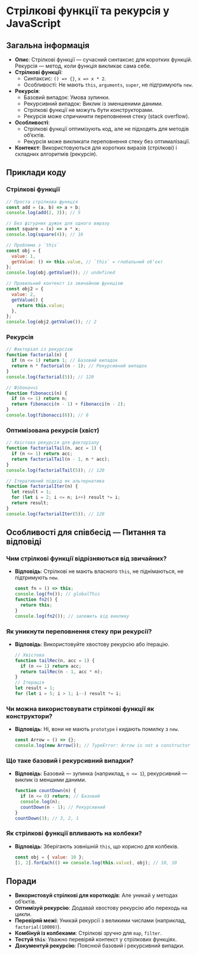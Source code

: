 # Стрілкові функції та рекурсія у JavaScript

## Загальна інформація

- **Опис**: Стрілкові функції — сучасний синтаксис для коротких функцій. Рекурсія — метод, коли функція викликає сама себе.
- **Стрілкові функції**:
  - Синтаксис: `() => {}`, `x => x * 2`.
  - Особливості: Не мають `this`, `arguments`, `super`, не підтримують `new`.
- **Рекурсія**:
  - Базовий випадок: Умова зупинки.
  - Рекурсивний випадок: Виклик із зменшеними даними.
  - Стрілкові функції не можуть бути конструкторами.
  - Рекурсія може спричинити переповнення стеку (stack overflow).
- **Особливості**:
  - Стрілкові функції оптимізують код, але не підходять для методів об’єктів.
  - Рекурсія може викликати переповнення стеку без оптималізації.
- **Контекст**: Використовуються для коротких виразів (стрілкові) і складних алгоритмів (рекурсія).

## Приклади коду

### Стрілкові функції

```javascript
// Проста стрілкова функція
const add = (a, b) => a + b;
console.log(add(2, 3)); // 5

// Без фігурних дужок для одного виразу
const square = (x) => x * x;
console.log(square(4)); // 16

// Проблема з `this`
const obj = {
  value: 1,
  getValue: () => this.value, // `this` = глобальний об’єкт
};
console.log(obj.getValue()); // undefined

// Правильний контекст із звичайною функцією
const obj2 = {
  value: 2,
  getValue() {
    return this.value;
  },
};
console.log(obj2.getValue()); // 2
```

### Рекурсія

```javascript
// Факторіал із рекурсією
function factorial(n) {
  if (n <= 1) return 1; // Базовий випадок
  return n * factorial(n - 1); // Рекурсивний випадок
}
console.log(factorial(5)); // 120

// Фібоначчі
function fibonacci(n) {
  if (n <= 1) return n;
  return fibonacci(n - 1) + fibonacci(n - 2);
}
console.log(fibonacci(6)); // 8
```

### Оптимізована рекурсія (хвіст)

```javascript
// Хвістова рекурсія для факторіалу
function factorialTail(n, acc = 1) {
  if (n <= 1) return acc;
  return factorialTail(n - 1, n * acc);
}
console.log(factorialTail(5)); // 120

// Ітеративний підхід як альтернатива
function factorialIter(n) {
  let result = 1;
  for (let i = 2; i <= n; i++) result *= i;
  return result;
}
console.log(factorialIter(5)); // 120
```

## Особливості для співбесід — Питання та відповіді

### Чим стрілкові функції відрізняються від звичайних?

- **Відповідь**: Стрілкові не мають власного `this`, не піднімаються, не підтримують `new`.
  ```javascript
  const fn = () => this;
  console.log(fn()); // globalThis
  function fn2() {
    return this;
  }
  console.log(fn2()); // залежить від виклику
  ```

### Як уникнути переповнення стеку при рекурсії?

- **Відповідь**: Використовуйте хвостову рекурсію або ітерацію.
  ```javascript
  // Хвістова
  function tailRec(n, acc = 1) {
    if (n <= 1) return acc;
    return tailRec(n - 1, acc * n);
  }
  // Ітерація
  let result = 1;
  for (let i = 5; i > 1; i--) result *= i;
  ```

### Чи можна використовувати стрілкові функції як конструктори?

- **Відповідь**: Ні, вони не мають `prototype` і кидають помилку з `new`.
  ```javascript
  const Arrow = () => {};
  console.log(new Arrow()); // TypeError: Arrow is not a constructor
  ```

### Що таке базовий і рекурсивний випадки?

- **Відповідь**: Базовий — зупинка (наприклад, `n <= 1`), рекурсивний — виклик із меншими даними.
  ```javascript
  function countDown(n) {
    if (n <= 0) return; // Базовий
    console.log(n);
    countDown(n - 1); // Рекурсивний
  }
  countDown(3); // 3, 2, 1
  ```

### Як стрілкові функції впливають на колбеки?

- **Відповідь**: Зберігають зовнішній `this`, що корисно для колбеків.
  ```javascript
  const obj = { value: 10 };
  [1, 2].forEach(() => console.log(this.value), obj); // 10, 10
  ```

## Поради

- **Використовуй стрілкові для короткодів**: Але уникай у методах об’єктів.
- **Оптимізуй рекурсію**: Додавай хвостову рекурсію або переходь на цикли.
- **Перевіряй межі**: Уникай рекурсії з великими числами (наприклад, `factorial(10000)`).
- **Комбінуй із колбеками**: Стрілкові зручно для `map`, `filter`.
- **Тестуй `this`**: Уважно перевіряй контекст у стрілкових функціях.
- **Документуй рекурсію**: Пояснюй базовий і рекурсивний випадки.
